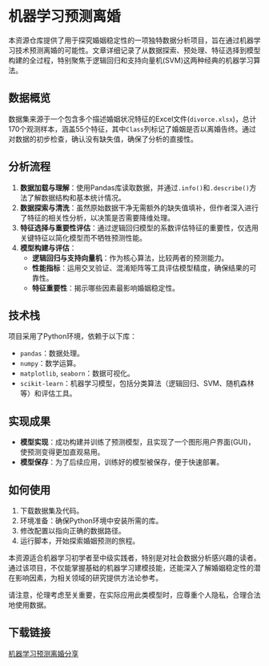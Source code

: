 # 机器学习预测离婚

本资源仓库提供了用于探究婚姻稳定性的一项独特数据分析项目，旨在通过机器学习技术预测离婚的可能性。文章详细记录了从数据探索、预处理、特征选择到模型构建的全过程，特别聚焦于逻辑回归和支持向量机(SVM)这两种经典的机器学习算法。

## 数据概览

数据集来源于一个包含多个描述婚姻状况特征的Excel文件(`divorce.xlsx`)，总计170个观测样本，涵盖55个特征，其中`Class`列标记了婚姻是否以离婚告终。通过对数据的初步检查，确认没有缺失值，确保了分析的直接性。

## 分析流程

1. **数据加载与理解**：使用Pandas库读取数据，并通过`.info()`和`.describe()`方法了解数据结构和基本统计情况。
2. **数据探索与清洗**：虽然原始数据干净无需额外的缺失值填补，但作者深入进行了特征的相关性分析，以决策是否需要降维处理。
3. **特征选择与重要性评估**：通过逻辑回归模型的系数评估特征的重要性，仅选用关键特征以简化模型而不牺牲预测性能。
4. **模型构建与评估**：
   - **逻辑回归与支持向量机**：作为核心算法，比较两者的预测能力。
   - **性能指标**：运用交叉验证、混淆矩阵等工具评估模型精度，确保结果的可靠性。
   - **特征重要性**：揭示哪些因素最影响婚姻稳定性。

## 技术栈

项目采用了Python环境，依赖于以下库：
- `pandas`：数据处理。
- `numpy`：数学运算。
- `matplotlib`, `seaborn`：数据可视化。
- `scikit-learn`：机器学习模型，包括分类算法（逻辑回归、SVM、随机森林等）和评估工具。

## 实现成果

- **模型实现**：成功构建并训练了预测模型，且实现了一个图形用户界面(GUI)，使预测变得更加直观易用。
- **模型保存**：为了后续应用，训练好的模型被保存，便于快速部署。

## 如何使用

1. 下载数据集及代码。
2. 环境准备：确保Python环境中安装所需的库。
3. 修改配置以指向正确的数据路径。
4. 运行脚本，开始探索婚姻预测的旅程。

本资源适合机器学习初学者至中级实践者，特别是对社会数据分析感兴趣的读者。通过该项目，不仅能掌握基础的机器学习建模技能，还能深入了解婚姻稳定性的潜在影响因素，为相关领域的研究提供方法论参考。

请注意，伦理考虑至关重要，在实际应用此类模型时，应尊重个人隐私，合理合法地使用数据。

## 下载链接

[机器学习预测离婚分享](https://pan.quark.cn/s/7af09aa06dbd)
